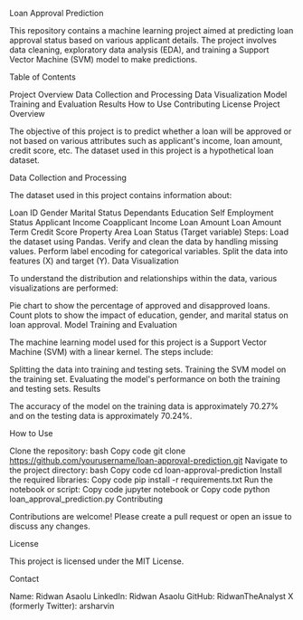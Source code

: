 Loan Approval Prediction

This repository contains a machine learning project aimed at predicting loan approval status based on various applicant details. The project involves data cleaning, exploratory data analysis (EDA), and training a Support Vector Machine (SVM) model to make predictions.

Table of Contents

Project Overview
Data Collection and Processing
Data Visualization
Model Training and Evaluation
Results
How to Use
Contributing
License
Project Overview

The objective of this project is to predict whether a loan will be approved or not based on various attributes such as applicant's income, loan amount, credit score, etc. The dataset used in this project is a hypothetical loan dataset.

Data Collection and Processing

The dataset used in this project contains information about:

Loan ID
Gender
Marital Status
Dependants
Education
Self Employment Status
Applicant Income
Coapplicant Income
Loan Amount
Loan Amount Term
Credit Score
Property Area
Loan Status (Target variable)
Steps:
Load the dataset using Pandas.
Verify and clean the data by handling missing values.
Perform label encoding for categorical variables.
Split the data into features (X) and target (Y).
Data Visualization

To understand the distribution and relationships within the data, various visualizations are performed:

Pie chart to show the percentage of approved and disapproved loans.
Count plots to show the impact of education, gender, and marital status on loan approval.
Model Training and Evaluation

The machine learning model used for this project is a Support Vector Machine (SVM) with a linear kernel. The steps include:

Splitting the data into training and testing sets.
Training the SVM model on the training set.
Evaluating the model's performance on both the training and testing sets.
Results

The accuracy of the model on the training data is approximately 70.27% and on the testing data is approximately 70.24%.

How to Use

Clone the repository:
bash
Copy code
git clone https://github.com/yourusername/loan-approval-prediction.git
Navigate to the project directory:
bash
Copy code
cd loan-approval-prediction
Install the required libraries:
Copy code
pip install -r requirements.txt
Run the notebook or script:
Copy code
jupyter notebook
or
Copy code
python loan_approval_prediction.py
Contributing

Contributions are welcome! Please create a pull request or open an issue to discuss any changes.

License

This project is licensed under the MIT License.

Contact

Name: Ridwan Asaolu
LinkedIn: Ridwan Asaolu
GitHub: RidwanTheAnalyst
X (formerly Twitter): arsharvin
